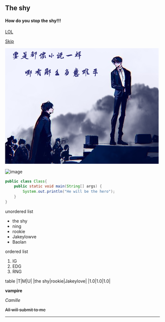 ## The shy
#### How do you stop the shy!!!
[LOL](https://lol.qq.com/main.shtml)

[Skip](README.md)

![image](theshy.png)

![image](https://img0.baidu.com/it/u=1821491417,516614578&fm=26&fmt=auto&gp=0.jpg)

```Java
public class Class{
    public static void main(String[] args) {
        System.out.println("He will be the hero");
    }
}
```
unordered list
- the shy
- ning
- rookie
- Jakeylowve
- Baolan

ordered list
1. IG
1. EDG
1. RNG

table 
|T|M|U|
|the shy|rookie|Jakeylove|
|1.0|1.0|1.0|

**vampire**

*Camille*

~~All will submit to me~~

----
